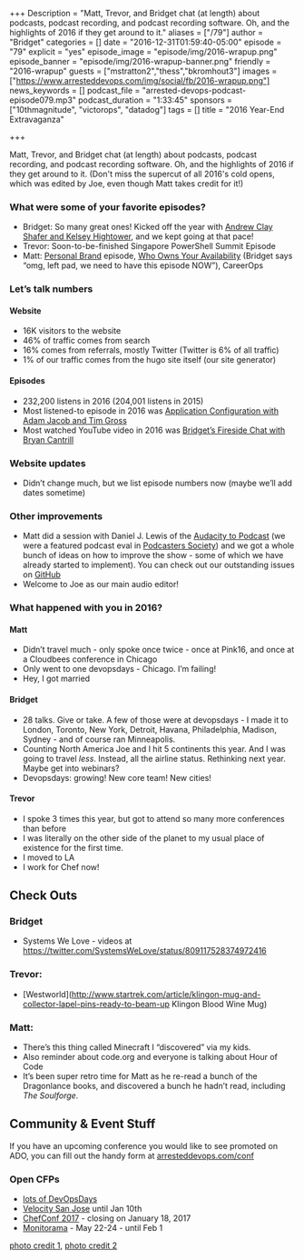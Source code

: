 +++
Description = "Matt, Trevor, and Bridget chat (at length) about podcasts, podcast recording, and podcast recording software. Oh, and the highlights of 2016 if they get around to it."
aliases = ["/79"]
author = "Bridget"
categories = []
date = "2016-12-31T01:59:40-05:00"
episode = "79"
explicit = "yes"
episode_image = "episode/img/2016-wrapup.png"
episode_banner = "episode/img/2016-wrapup-banner.png"
friendly = "2016-wrapup"
guests = ["mstratton2","thess","bkromhout3"]
images = ["https://www.arresteddevops.com/img/social/fb/2016-wrapup.png"]
news_keywords = []
podcast_file = "arrested-devops-podcast-episode079.mp3"
podcast_duration = "1:33:45"
sponsors = ["10thmagnitude", "victorops", "datadog"]
tags = []
title = "2016 Year-End Extravaganza"

+++

Matt, Trevor, and Bridget chat (at length) about podcasts, podcast recording, and podcast recording software. Oh, and the highlights of 2016 if they get around to it. (Don't miss the supercut of all 2016's cold opens, which was edited by Joe, even though Matt takes credit for it!)

### What were some of your favorite episodes?
- Bridget: So many great ones! Kicked off the year with [Andrew Clay Shafer and Kelsey Hightower](https://www.arresteddevops.com/platforms/), and we kept going at that pace!
- Trevor: Soon-to-be-finished Singapore PowerShell Summit Episode
- Matt: [Personal Brand](https://www.arresteddevops.com/personal-brand/) episode, [Who Owns Your Availability](https://www.arresteddevops.com/availability/) (Bridget says “omg, left pad, we need to have this episode NOW”), CareerOps

### Let’s talk numbers

#### Website
- 16K visitors to the website
- 46% of traffic comes from search
- 16% comes from referrals, mostly Twitter (Twitter is 6% of all traffic)
- 1% of our traffic comes from the hugo site itself (our site generator)

#### Episodes
- 232,200 listens in 2016 (204,001 listens in 2015)
- Most listened-to episode in 2016 was [Application Configuration with Adam Jacob and Tim Gross](https://www.arresteddevops.com/application-configuration/)
- Most watched YouTube video in 2016 was [Bridget’s Fireside Chat with Bryan Cantrill](https://www.youtube.com/watch?v=lybeocYXujU)

### Website updates
- Didn’t change much, but we list episode numbers now (maybe we’ll add dates sometime)

### Other improvements
- Matt did a session with Daniel J. Lewis of the [Audacity to Podcast](https://theaudacitytopodcast.com/) (we were a featured podcast eval in [Podcasters Society](https://podcasterssociety.com/)) and we got a whole bunch of ideas on how to improve the show - some of which we have already started to implement). You can check out our outstanding issues on [GitHub](https://github.com/arresteddevops/ado-hugo/issues)
- Welcome to Joe as our main audio editor!

### What happened with you in 2016?

#### Matt
- Didn’t travel much - only spoke once twice - once at Pink16, and once at a Cloudbees conference in Chicago
- Only went to one devopsdays - Chicago. I’m failing!
- Hey, I got married

#### Bridget
- 28 talks. Give or take. A few of those were at devopsdays - I made it to London, Toronto, New York, Detroit, Havana, Philadelphia, Madison, Sydney - and of course ran Minneapolis.
- Counting North America Joe and I hit 5 continents this year. And I was going to travel _less_. Instead, all the airline status. Rethinking next year. Maybe get into webinars?
- Devopsdays: growing! New core team! New cities!

#### Trevor
- I spoke 3 times this year, but got to attend so many more conferences than before
- I was literally on the other side of the planet to my usual place of existence for the first time. 
- I moved to LA
- I work for Chef now!

## Check Outs

### Bridget
- Systems We Love - videos at https://twitter.com/SystemsWeLove/status/809117528374972416

### Trevor: 
- [Westworld](http://www.startrek.com/article/klingon-mug-and-collector-lapel-pins-ready-to-beam-up Klingon Blood Wine Mug)

### Matt: 
- There’s this thing called Minecraft I “discovered” via my kids.
- Also reminder about code.org and everyone is talking about Hour of Code
- It’s been super retro time for Matt as he re-read a bunch of the Dragonlance books, and discovered a bunch he hadn’t read, including *The Soulforge*.

## Community & Event Stuff

If you have an upcoming conference you would like to see promoted on ADO, you can fill out the handy form at [arresteddevops.com/conf](https://arresteddevops.com/conf)

### Open CFPs

* [lots of DevOpsDays](https://devopsdays.org/speaking)
* [Velocity San Jose](http://conferences.oreilly.com/velocity/vl-ca) until Jan 10th
* [ChefConf 2017](https://chefconf.chef.io) - closing on January 18, 2017
* [Monitorama](http://monitorama.com/#cfp) - May 22-24 - until Feb 1

[photo credit 1](https://www.flickr.com/photos/eepaul/8354414946/), [photo credit 2](https://www.flickr.com/photos/wolfworld/341618844/)
